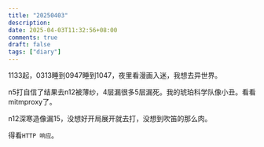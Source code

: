 ```yaml
---
title: "20250403"
description: 
date: 2025-04-03T11:32:56+08:00
comments: true
draft: false
tags: ["diary"]
---
```

1133起，0313睡到0947睡到1047，夜里看漫画入迷，我想去异世界。

n5打自信了结果去n12被薄纱，4层漏很多5层漏死。我的琥珀科学队像小丑。看看mitmproxy了。

n12深寒造像漏15，没想好开局展开就去打，没想到吹笛的那么肉。

得看`HTTP 响应`。